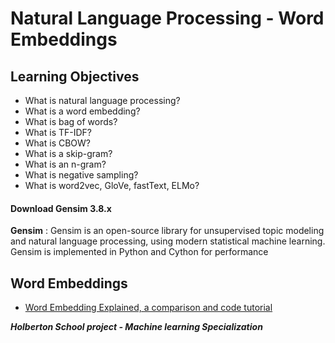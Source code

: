 # **Natural Language Processing - Word Embeddings**


## **Learning Objectives**

* What is natural language processing?
* What is a word embedding?
* What is bag of words?
* What is TF-IDF?
* What is CBOW?
* What is a skip-gram?
* What is an n-gram?
* What is negative sampling?
* What is word2vec, GloVe, fastText, ELMo?


#### **Download Gensim 3.8.x**

**Gensim** : Gensim is an open-source library for unsupervised topic modeling and natural language processing, using modern statistical machine learning. Gensim is implemented in Python and Cython for performance

## **Word Embeddings**

 * [Word Embedding Explained, a comparison and code tutorial](https://medium.com/@dcameronsteinke/tf-idf-vs-word-embedding-a-comparison-and-code-tutorial-5ba341379ab0)



***Holberton School project - Machine learning Specialization***
